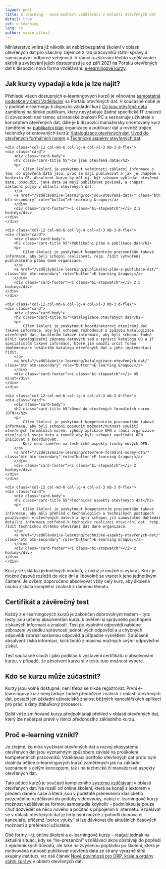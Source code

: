 ```yaml
---
layout: post
title: E-learning - nová možnost vzdělávání v oblasti otevřených dat
detail: true
ref: e-learning
lang: cs
author: marie_vítová
---
```

Ministerstvo vnitra již několik let nabízí bezplatná školení v oblasti otevřených dat pro všechny zájemce z řad pracovníků státní správy a samosprávy i odborné veřejnosti. 
V rámci rozšiřování těchto vzdělávacích aktivit a zvyšování jejich dostupnosti je od září 2021 na Portálu otevřených dat k dispozici nová forma vzdělávání: [e-learningové kurzy][sekce e-learning].

<!--more-->

## Jak kurzy vypadají a kde je lze najít?

Přehledu všech dostupných e-learningových kurzů je věnována [samostatná podsekce v části Vzdělávání][sekce e-learning] na Portálu otevřených dat.
V současné době je v podobě e-learningu k dispozici základní kurz [Co jsou otevřená data][úvodní kurz] zaměřený na široké publikum, který nevyžaduje žádné specifické IT znalosti či dovednosti nad rámec uživatelské znalosti PC a seznamuje uživatele s konceptem otevřených dat, dále je k dispozici manažersky orientovaný kurz zaměřený na [publikační plán][publikační plán] organizace a publikaci dat a rovněž trojice technicky orientovaných kurzů: [Katalogizace otevřených dat][katalogizace], [Úvod do otevřených formálních norem][úvod do OFN] a [Technické aspekty otevřených dat][technické aspekty].

<div class="row">
      
    <div class="col-12 col-md-6 col-lg-4 col-xl-3 mb-3 d-flex">
    <div class="card">
        <div class="card-body">
        <h2 class="card-title h5">Co jsou otevřená data</h2>
        <p>
            Cílem školení je poskytnout veřejnosti základní informace o tom, co otevřená data jsou, proč se mají publikovat a jak je chápeme v kontextu ČR. Absolvent kurzu by měl mj. být schopen vyhledat otevřená data, posoudit, jaká data se mají publikovat povinně, a chápat základní pojmy v oblasti otevřených dat.
        </p>
        <a href="/vzdělávání/e-learning/co-jsou-otevřená-data/" class="btn btn-secondary" role="button">E-learning &raquo;</a>
        </div>
        <div class="card-footer"><i class="bi-stopwatch"></i> 2,5 hodiny</div>
    </div>
    </div>

    <div class="col-12 col-md-6 col-lg-4 col-xl-3 mb-3 d-flex">
    <div class="card">
        <div class="card-body">
        <h2 class="card-title h5">Publikační plán a publikace dat</h2>
        <p>
            Cílem školení je poskytnout kompetentním pracovníkům takové informace, aby byli schopni realizovat, resp. řídit vytvoření publikačního plánu dané organizace.
        </p>
        <a href="/vzdělávání/e-learning/publikační-plán-a-publikace-dat/" class="btn btn-secondary" role="button">E-learning &raquo;</a>
        </div>
        <div class="card-footer"><i class="bi-stopwatch"></i> 2,5 hodiny</div>
    </div>
    </div>

    <div class="col-12 col-md-6 col-lg-4 col-xl-3 mb-3 d-flex">
    <div class="card">
        <div class="card-body">
        <h2 class="card-title h5">Katalogizace otevřených dat</h2>
        <p>
            Cílem školení je poskytnout koordinátorovi otevírání dat takové informace, aby byl schopen rozhodnout o způsobu katalogizace otevřených dat, kurátorům takové informace, aby byli schopni řádně plnit katalogizační záznamy datových sad a správci katalogu OD a IT specialistům takové informace, které jim umožňí určit formu implementace lokálního katalogu otevřených dat a jeho implementaci řídit.
        </p>
        <a href="/vzdělávání/e-learning/katalogizace-otevřených-dat/" class="btn btn-secondary" role="button">E-learning &raquo;</a>
        </div>
        <div class="card-footer"><i class="bi-stopwatch"></i> 45 minut</div>
    </div>
    </div>

    <div class="col-12 col-md-6 col-lg-4 col-xl-3 mb-3 d-flex">
    <div class="card">
        <div class="card-body">
        <h2 class="card-title h5">Úvod do otevřených formálních norem (OFN)</h2>
        <p>
            Cílem školení je poskytnout kompetentním pracovníkům takové informace, aby byli schopni posoudit možnost/nutnost využití otevřených formálních norem, výhody aplikace OFN v rámci organizace otevírající svoje data a rovněž aby byli schopni využívání OFN iniciovat a koordinovat.
            Kurz není zaměřen na technické aspekty tvorby nových OFN.
        </p>
        <a href="/vzdělávání/e-learning/otevřené-formální-normy-ofn/" class="btn btn-secondary" role="button">E-learning &raquo;</a>
        </div>
        <div class="card-footer"><i class="bi-stopwatch"></i> 2 hodiny</div>
    </div>
    </div>

    <div class="col-12 col-md-6 col-lg-4 col-xl-3 mb-3 d-flex">
    <div class="card">
        <div class="card-body">
        <h2 class="card-title h5">Technické aspekty otevřených dat</h2>
        <p>
            Cílem školení je poskytnout kompetentním pracovníkům takové informace, aby měli přehled o technologiích a technických postupech používaných v otevřených datech a byli schopni již samostatně dohledat detailní informace potřebné k technické realizaci otevírání dat, resp. řídit technickou stránku otevírání dat dané organizace.
        </p>
        <a href="/vzdělávání/e-learning/technické-aspekty-otevřených-dat/" class="btn btn-secondary" role="button">E-learning &raquo;</a>
        </div>
        <div class="card-footer"><i class="bi-stopwatch"></i> 2 hodiny</div>
    </div>
    </div>
    
</div>

Kurzy se skládají jednotlivých modulů, z nichž je možné si vybírat.
Kurz je možné časově rozložit do více dní a libovolně se vracet k jeho jednotlivým částem.
Je ovšem doporučeno absolvovat vždy celý kurz, aby školená osoba získala kompletní znalosti k danému tématu.

## Certifikát a závěrečný test

Každý z e-learningových kurzů je zakončen dobrovolným testem - tyto testy jsou určeny absolventům kurzu k ověření si správného pochopení získaných informací a znalostí.
Test po vyplnění odpovědí nabídne zobrazení výsledku správnosti jednotlivých odpovědí a u chybných odpovědí zobrazí správnou odpověď a případné vysvětlení. Současně absolvent získá informaci, kolik bodů z maxima možných svými odpověďmi získal.

Test současně slouží i jako podklad k vystavení certifikátu o absolvování kurzu, v případě, že absolvent kurzu si v testu tuto možnost vybere.

## Kdo se kurzu může zúčastnit?

Kurzy jsou volně dostupné, není třeba se nikde registrovat.
První e-learningový kurz nevyžaduje žádné předběžné znalosti z oblasti otevřených dat, postačí jen základní uživatelská znalost běžných kancelářských aplikací pro práci s daty (tabulkový procesor). 

Další výše zmiňované kurzy předpokládají přehled v oblasti otevřených dat, který lze načerpat právě v rámci předchozího základního kurzu.

## Proč e-learning vznikl?

Je zřejmé, že míra využívání otevřených dat a rozvoj ekosystému otevřených dat jsou významným způsobem závislé na proškolení kompetentních pracovníků. 
Vzdělávací portfolio otevřených dat proto nyní doplnila pětice e-learningových kurzů zaměřených jak na základní seznámení s celým konceptem, tak i na technické či manažerské aspekty otevřených dat.

Tato pětice kurzů je součástí komplexního [systému vzdělávání][sekce POD] v oblasti otevřených dat. 
Na rozdíl od online školení, která se konají s lektorem v předem daném čase a která jsou v podstatě přenesením klasického prezenčního vzdělávání do podoby videovýuky, nabízí e-learningové kurzy možnost vzdělávat se formou samostudia kdykoliv - podmínkou je pouze chuť dozvědět se něco nového a počítač s připojením k internetu. 
Vzdělávat se v oblasti otevřených dat je tedy nyní možné z pohodlí domova či kanceláře, přičemž “porce výuky” si lze dávkovat dle aktuálních časových možností a preferencí uživatele.

Obě formy - tj. online školení a e-learningové kurzy - reagují jednak na aktuální situaci, kdy se “ne-prezenční” vzdělávací akce dostávají do popředí z epidemických důvodů, ale také na zvýšenou poptávku po školení, která je motivována nutností publikovat otevřená data ze strany výrazně širší skupiny institucí, viz náš článek [Nové povinnosti pro ORP, kraje a orgány státní správy][článek JaMí] v oblasti otevřených dat.
    
[sekce POD]: /vzdělávání/ "Sekce vzdělávání na POD"
[článek JaMí]: /články/nové-povinnosti-pro-obce-kraje-a-orgány-státní-správy-v-oblasti-otevřených-dat "Úřední desky - článek JaMí"
[úvodní kurz]: /vzdělávání/e-learning/co-jsou-otevřená-data/ "Kurz Co jsou otevřená data"
[publikační plán]: /vzdělávání/e-learning/publikační-plán-a-publikace-dat/ "Kurz Publikační plán"
[katalogizace]: /vzdělávání/e-learning/katalogizace-otevřených-dat/ "Kurz Katalogizace"
[úvod do OFN]: /vzdělávání/e-learning/otevřené-formální-normy-ofn/ "Kurz Úvod do OFN"
[technické aspekty]: /vzdělávání/e-learning/technické-aspekty-otevřených-dat/ "Kurz Technické aspekty OD"
[sekce e-learning]: /vzdělávání/e-learning/ "E-learning - Vzdělávání - Portál otevřených dat"
